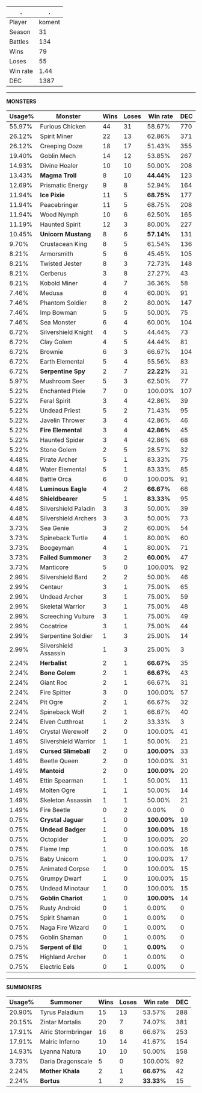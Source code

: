 .|.
|-|-
Player|koment
Season|31
Battles|134
Wins|79
Loses|55
Win rate|1.44
DEC|1387

---
**MONSTERS**

Usage%|Monster|Wins|Loses|Win rate|DEC|
-|-|-|-|-|-|
55.97%|Furious Chicken|44|31|58.67%|770|
26.12%|Spirit Miner|22|13|62.86%|371|
26.12%|Creeping Ooze|18|17|51.43%|355|
19.40%|Goblin Mech|14|12|53.85%|267|
14.93%|Divine Healer|10|10|50.00%|208|
13.43%|**Magma Troll**|8|10|**44.44%**|123|
12.69%|Prismatic Energy|9|8|52.94%|164|
11.94%|**Ice Pixie**|11|5|**68.75%**|177|
11.94%|Peacebringer|11|5|68.75%|208|
11.94%|Wood Nymph|10|6|62.50%|165|
11.19%|Haunted Spirit|12|3|80.00%|227|
10.45%|**Unicorn Mustang**|8|6|**57.14%**|131|
9.70%|Crustacean King|8|5|61.54%|136|
8.21%|Armorsmith|5|6|45.45%|105|
8.21%|Twisted Jester|8|3|72.73%|148|
8.21%|Cerberus|3|8|27.27%|43|
8.21%|Kobold Miner|4|7|36.36%|58|
7.46%|Medusa|6|4|60.00%|91|
7.46%|Phantom Soldier|8|2|80.00%|147|
7.46%|Imp Bowman|5|5|50.00%|75|
7.46%|Sea Monster|6|4|60.00%|104|
6.72%|Silvershield Knight|4|5|44.44%|73|
6.72%|Clay Golem|4|5|44.44%|81|
6.72%|Brownie|6|3|66.67%|104|
6.72%|Earth Elemental|5|4|55.56%|83|
6.72%|**Serpentine Spy**|2|7|**22.22%**|31|
5.97%|Mushroom Seer|5|3|62.50%|77|
5.22%|Enchanted Pixie|7|0|100.00%|107|
5.22%|Feral Spirit|3|4|42.86%|39|
5.22%|Undead Priest|5|2|71.43%|95|
5.22%|Javelin Thrower|3|4|42.86%|46|
5.22%|**Fire Elemental**|3|4|**42.86%**|45|
5.22%|Haunted Spider|3|4|42.86%|68|
5.22%|Stone Golem|2|5|28.57%|32|
4.48%|Pirate Archer|5|1|83.33%|75|
4.48%|Water Elemental|5|1|83.33%|85|
4.48%|Battle Orca|6|0|100.00%|91|
4.48%|**Luminous Eagle**|4|2|**66.67%**|66|
4.48%|**Shieldbearer**|5|1|**83.33%**|95|
4.48%|Silvershield Paladin|3|3|50.00%|39|
4.48%|Silvershield Archers|3|3|50.00%|73|
3.73%|Sea Genie|3|2|60.00%|54|
3.73%|Spineback Turtle|4|1|80.00%|60|
3.73%|Boogeyman|4|1|80.00%|71|
3.73%|**Failed Summoner**|3|2|**60.00%**|47|
3.73%|Manticore|5|0|100.00%|92|
2.99%|Silvershield Bard|2|2|50.00%|46|
2.99%|Centaur|3|1|75.00%|65|
2.99%|Undead Archer|3|1|75.00%|59|
2.99%|Skeletal Warrior|3|1|75.00%|48|
2.99%|Screeching Vulture|3|1|75.00%|49|
2.99%|Cocatrice|3|1|75.00%|44|
2.99%|Serpentine Soldier|1|3|25.00%|14|
2.99%|Silvershield Assassin|1|3|25.00%|3|
2.24%|**Herbalist**|2|1|**66.67%**|35|
2.24%|**Bone Golem**|2|1|**66.67%**|43|
2.24%|Giant Roc|2|1|66.67%|31|
2.24%|Fire Spitter|3|0|100.00%|57|
2.24%|Pit Ogre|2|1|66.67%|32|
2.24%|Spineback Wolf|2|1|66.67%|40|
2.24%|Elven Cutthroat|1|2|33.33%|3|
1.49%|Crystal Werewolf|2|0|100.00%|41|
1.49%|Silvershield Warrior|1|1|50.00%|21|
1.49%|**Cursed Slimeball**|2|0|**100.00%**|33|
1.49%|Beetle Queen|2|0|100.00%|31|
1.49%|**Mantoid**|2|0|**100.00%**|20|
1.49%|Ettin Spearman|1|1|50.00%|11|
1.49%|Molten Ogre|1|1|50.00%|14|
1.49%|Skeleton Assassin|1|1|50.00%|21|
1.49%|Fire Beetle|0|2|0.00%|0|
0.75%|**Crystal Jaguar**|1|0|**100.00%**|19|
0.75%|**Undead Badger**|1|0|**100.00%**|18|
0.75%|Octopider|1|0|100.00%|20|
0.75%|Flame Imp|1|0|100.00%|16|
0.75%|Baby Unicorn|1|0|100.00%|17|
0.75%|Animated Corpse|1|0|100.00%|15|
0.75%|Grumpy Dwarf|1|0|100.00%|15|
0.75%|Undead Minotaur|1|0|100.00%|15|
0.75%|**Goblin Chariot**|1|0|**100.00%**|14|
0.75%|Rusty Android|0|1|0.00%|0|
0.75%|Spirit Shaman|0|1|0.00%|0|
0.75%|Naga Fire Wizard|0|1|0.00%|0|
0.75%|Goblin Shaman|0|1|0.00%|0|
0.75%|**Serpent of Eld**|0|1|**0.00%**|0|
0.75%|Highland Archer|0|1|0.00%|0|
0.75%|Electric Eels|0|1|0.00%|0|

---
**SUMMONERS**

Usage%|Summoner|Wins|Loses|Win rate|DEC|
-|-|-|-|-|-|
20.90%|Tyrus Paladium|15|13|53.57%|288|
20.15%|Zintar Mortalis|20|7|74.07%|381|
17.91%|Alric Stormbringer|16|8|66.67%|253|
17.91%|Malric Inferno|10|14|41.67%|154|
14.93%|Lyanna Natura|10|10|50.00%|158|
3.73%|Daria Dragonscale|5|0|100.00%|92|
2.24%|**Mother Khala**|2|1|**66.67%**|42|
2.24%|**Bortus**|1|2|**33.33%**|15|
